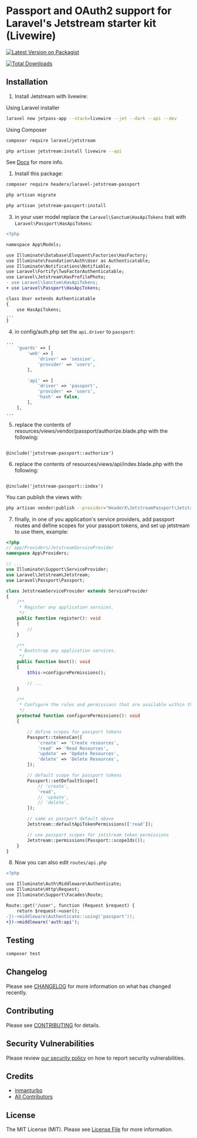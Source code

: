 # Passport and OAuth2 support for Laravel's Jetstream starter kit (Livewire)

[![Latest Version on Packagist](https://img.shields.io/packagist/v/headerx/laravel-jetstream-passport.svg?style=flat-square)](https://packagist.org/packages/headerx/laravel-jetstream-passport)

[![Total Downloads](https://img.shields.io/packagist/dt/headerx/laravel-jetstream-passport.svg?style=flat-square)](https://packagist.org/packages/headerx/laravel-jetstream-passport)

## Installation

1. Install Jetstream with livewire:

Using Laravel installer

```bash
laravel new jetpass-app --stack=livewire --jet --dark --api --dev
```

Using Composer

```bash
composer require laravel/jetstream
```

```bash
php artisan jetstream:install livewire --api
```

See [Docs](https://jetstream.laravel.com/installation.html) for more info.

1. Install this package:


```bash
composer require headerx/laravel-jetstream-passport
```

```bash
php artisan migrate
```

```bash
php artisan jetstream-passport:install
```

3. in your user model replace the  `Laravel\Sanctum\HasApiTokens` trait with `Laravel\Passport\HasApiTokens`:
   
```diff
<?php

namespace App\Models;

use Illuminate\Database\Eloquent\Factories\HasFactory;
use Illuminate\Foundation\Auth\User as Authenticatable;
use Illuminate\Notifications\Notifiable;
use Laravel\Fortify\TwoFactorAuthenticatable;
use Laravel\Jetstream\HasProfilePhoto;
- use Laravel\Sanctum\HasApiTokens;
+ use Laravel\Passport\HasApiTokens;

class User extends Authenticatable
{
    use HasApiTokens;
...
}

```

4. in config/auth.php set the `api.driver` to `passport`:

```php
...
    'guards' => [
        'web' => [
            'driver' => 'session',
            'provider' => 'users',
        ],

        'api' => [
            'driver' => 'passport',
            'provider' => 'users',
            'hash' => false,
        ],
    ],
...
```

5. replace the contents of resources/views/vendor/passport/authorize.blade.php with the following:

```blade

@include('jetstream-passport::authorize')

```

6. replace the contents of resources/views/api/index.blade.php with the following:

```blade

@include('jetstream-passport::index')

```

You can publish the views with:

```bash
php artisan vendor:publish --provider="HeaderX\JetstreamPassport\JetstreamPassportServiceProvider" --tag="jetstream-passport-views"
```

7. finally, in one of you application's service providers, add passport routes and define scopes for your passport tokens, and set up jetstream to use them, example:

```php
<?php
// app/Providers/JetstreamServiceProvider
namespace App\Providers;

// ...
use Illuminate\Support\ServiceProvider;
use Laravel\Jetstream\Jetstream;
use Laravel\Passport\Passport;

class JetstreamServiceProvider extends ServiceProvider
{
    /**
     * Register any application services.
     */
    public function register(): void
    {
        //
    }

    /**
     * Bootstrap any application services.
     */
    public function boot(): void
    {
        $this->configurePermissions();

        // ...
    }

    /**
     * Configure the roles and permissions that are available within the application.
     */
    protected function configurePermissions(): void
    {

        // define scopes for passport tokens
        Passport::tokensCan([
            'create' => 'Create resources',
            'read' => 'Read Resources',
            'update' => 'Update Resources',
            'delete' => 'Delete Resources',
        ]);

        // default scope for passport tokens
        Passport::setDefaultScope([
            // 'create',
            'read',
            // 'update',
            // 'delete',
        ]);

        // same as passport default above
        Jetstream::defaultApiTokenPermissions(['read']);

        // use passport scopes for jetstream token permissions
        Jetstream::permissions(Passport::scopeIds());
    }
}
```

8. Now you can also edit `routes/api.php`

```diff
<?php

use Illuminate\Auth\Middleware\Authenticate;
use Illuminate\Http\Request;
use Illuminate\Support\Facades\Route;

Route::get('/user', function (Request $request) {
    return $request->user();
-})->middleware(Authenticate::using('passport'));
+})->middleware('auth:api');
```

## Testing

```bash
composer test
```

## Changelog

Please see [CHANGELOG](CHANGELOG.md) for more information on what has changed recently.

## Contributing

Please see [CONTRIBUTING](.github/CONTRIBUTING.md) for details.

## Security Vulnerabilities

Please review [our security policy](../../security/policy) on how to report security vulnerabilities.

## Credits

- [inmanturbo](https://github.com/inmanturbo)
- [All Contributors](../../contributors)

## License

The MIT License (MIT). Please see [License File](LICENSE.md) for more information.
